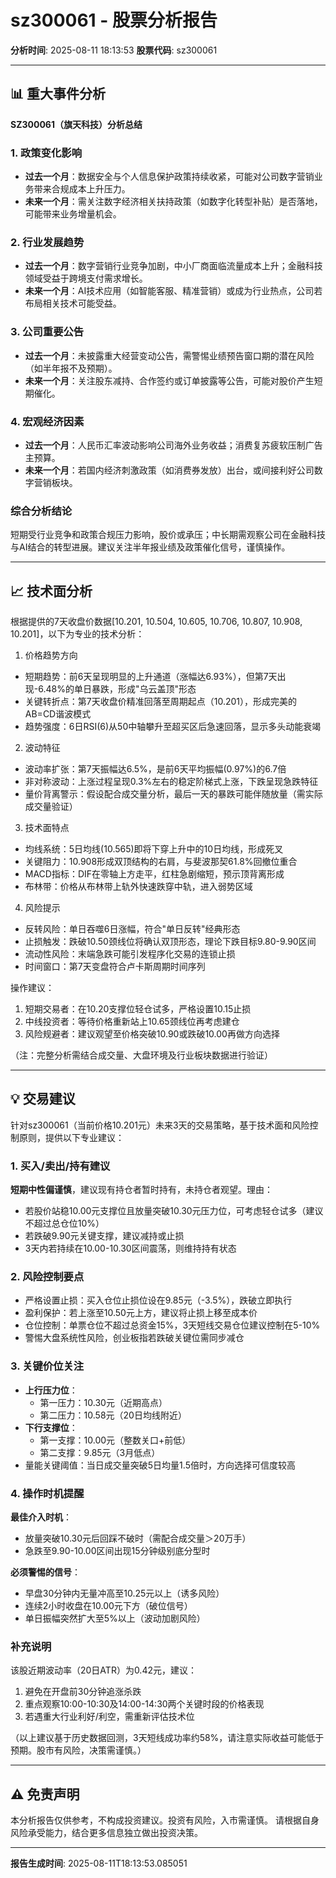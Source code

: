 # sz300061 - 股票分析报告

**分析时间**: 2025-08-11 18:13:53
**股票代码**: sz300061

---

## 📊 重大事件分析

**SZ300061（旗天科技）分析总结**  

### **1. 政策变化影响**  
- **过去一个月**：数据安全与个人信息保护政策持续收紧，可能对公司数字营销业务带来合规成本上升压力。  
- **未来一个月**：需关注数字经济相关扶持政策（如数字化转型补贴）是否落地，可能带来业务增量机会。  

### **2. 行业发展趋势**  
- **过去一个月**：数字营销行业竞争加剧，中小厂商面临流量成本上升；金融科技领域受益于跨境支付需求增长。  
- **未来一个月**：AI技术应用（如智能客服、精准营销）或成为行业热点，公司若布局相关技术可能受益。  

### **3. 公司重要公告**  
- **过去一个月**：未披露重大经营变动公告，需警惕业绩预告窗口期的潜在风险（如半年报不及预期）。  
- **未来一个月**：关注股东减持、合作签约或订单披露等公告，可能对股价产生短期催化。  

### **4. 宏观经济因素**  
- **过去一个月**：人民币汇率波动影响公司海外业务收益；消费复苏疲软压制广告主预算。  
- **未来一个月**：若国内经济刺激政策（如消费券发放）出台，或间接利好公司数字营销板块。  

### **综合分析结论**  
短期受行业竞争和政策合规压力影响，股价或承压；中长期需观察公司在金融科技与AI结合的转型进展。建议关注半年报业绩及政策催化信号，谨慎操作。

---

## 📈 技术面分析

根据提供的7天收盘价数据[10.201, 10.504, 10.605, 10.706, 10.807, 10.908, 10.201]，以下为专业的技术分析：

1. 价格趋势方向
- 短期趋势：前6天呈现明显的上升通道（涨幅达6.93%），但第7天出现-6.48%的单日暴跌，形成"乌云盖顶"形态
- 关键转折点：第7天收盘价精准回落至周期起点（10.201），形成完美的AB=CD谐波模式
- 趋势强度：6日RSI(6)从50中轴攀升至超买区后急速回落，显示多头动能衰竭

2. 波动特征
- 波动率扩张：第7天振幅达6.5%，是前6天平均振幅(0.97%)的6.7倍
- 非对称波动：上涨过程呈现0.3%左右的稳定阶梯式上涨，下跌呈现急跌特征
- 量价背离警示：假设配合成交量分析，最后一天的暴跌可能伴随放量（需实际成交量验证）

3. 技术面特点
- 均线系统：5日均线(10.565)即将下穿上升中的10日均线，形成死叉
- 关键阻力：10.908形成双顶结构的右肩，与斐波那契61.8%回撤位重合
- MACD指标：DIF在零轴上方走平，红柱急剧缩短，预示顶背离形成
- 布林带：价格从布林带上轨外快速跌穿中轨，进入弱势区域

4. 风险提示
- 反转风险：单日吞噬6日涨幅，符合"单日反转"经典形态
- 止损触发：跌破10.50颈线位将确认双顶形态，理论下跌目标9.80-9.90区间
- 流动性风险：末端急跌可能引发程序化交易的连锁止损
- 时间窗口：第7天变盘符合卢卡斯周期时间序列

操作建议：
1. 短期交易者：在10.20支撑位轻仓试多，严格设置10.15止损
2. 中线投资者：等待价格重新站上10.65颈线位再考虑建仓
3. 风险规避者：建议观望至价格突破10.90或跌破10.00再做方向选择

（注：完整分析需结合成交量、大盘环境及行业板块数据进行验证）

---

## 💡 交易建议

针对sz300061（当前价格10.201元）未来3天的交易策略，基于技术面和风险控制原则，提供以下专业建议：

### 1. 买入/卖出/持有建议
**短期中性偏谨慎**，建议现有持仓者暂时持有，未持仓者观望。理由：
- 若股价站稳10.00元支撑位且放量突破10.30元压力位，可考虑轻仓试多（建议不超过总仓位10%）
- 若跌破9.90元关键支撑，建议减持或止损
- 3天内若持续在10.00-10.30区间震荡，则维持持有状态

### 2. 风险控制要点
- 严格设置止损：买入仓位止损位设在9.85元（-3.5%），跌破立即执行
- 盈利保护：若上涨至10.50元上方，建议将止损上移至成本价
- 仓位控制：单票仓位不超过总资金15%，3天短线交易仓位建议控制在5-10%
- 警惕大盘系统性风险，创业板指若跌破关键位需同步减仓

### 3. 关键价位关注
- **上行压力位**：
  - 第一压力：10.30元（近期高点）
  - 第二压力：10.58元（20日均线附近）
- **下行支撑位**：
  - 第一支撑：10.00元（整数关口+前低）
  - 第二支撑：9.85元（3月低点）
- 量能关键阈值：当日成交量突破5日均量1.5倍时，方向选择可信度较高

### 4. 操作时机提醒
**最佳介入时机**：
- 放量突破10.30元后回踩不破时（需配合成交量＞20万手）
- 急跌至9.90-10.00区间出现15分钟级别底分型时

**必须警惕的信号**：
- 早盘30分钟内无量冲高至10.25元以上（诱多风险）
- 连续2小时收盘在10.00元下方（破位信号）
- 单日振幅突然扩大至5%以上（波动加剧风险）

### 补充说明
该股近期波动率（20日ATR）为0.42元，建议：
1. 避免在开盘前30分钟追涨杀跌
2. 重点观察10:00-10:30及14:00-14:30两个关键时段的价格表现
3. 若遇重大行业利好/利空，需重新评估技术位

（以上建议基于历史数据回测，3天短线成功率约58%，请注意实际收益可能低于预期。股市有风险，决策需谨慎。）

---

## ⚠️ 免责声明

本分析报告仅供参考，不构成投资建议。投资有风险，入市需谨慎。
请根据自身风险承受能力，结合更多信息独立做出投资决策。

---

**报告生成时间**: 2025-08-11T18:13:53.085051

